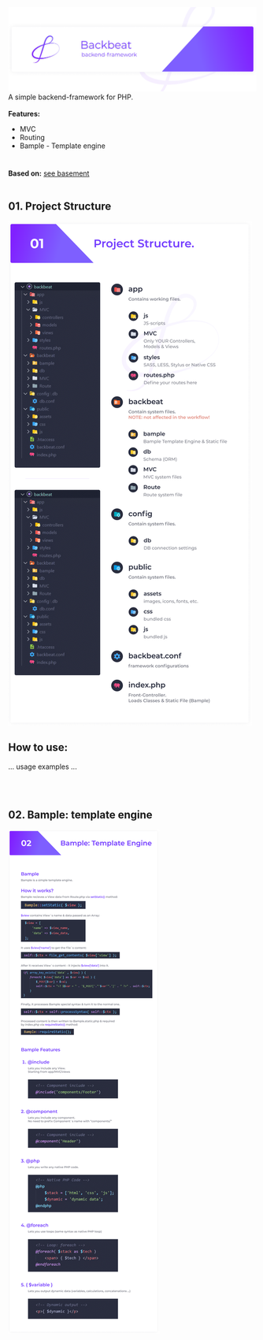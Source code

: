 ![backbeat-cover](https://github.com/axotellix/git-assets/blob/images/backbeat/Cover.png)
A simple backend-framework for PHP. <br/><br/>
**Features:**
- MVC
- Routing
- Bample - Template engine

# 
**Based on:** [see basement](https://github.com/axotellix/php-lab9) 
<br/><br/>
## 01. Project Structure
![backbeat-project-structure](https://github.com/axotellix/git-assets/blob/images/backbeat/Project-Structure.png)

## How to use:
... usage examples ...

<br/><br/>
## 02. Bample: template engine
![bample-template-enine](https://github.com/axotellix/git-assets/blob/images/backbeat/Bample.png)

















